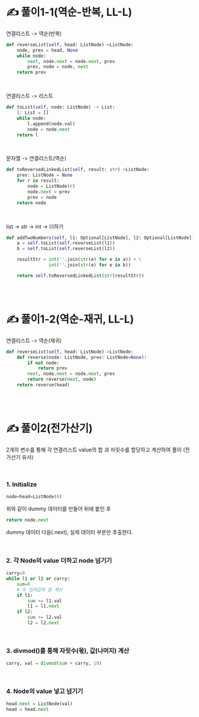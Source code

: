 # ✍️ 풀이1-1(역순-반복, LL-L)
연결리스트 -> 역순(반복)
```python
def reverseList(self, head: ListNode)->ListNode:
    node, prev = head, None
    while node:
        next, node.next = node.next, prev
        prev, node = node, next
    return prev
```

<br/>

연결리스트 -> 리스트

```python
def toList(self, node: ListNode) -> List:
    l: List = []
    while node:
        l.append(node.val)
        node = node.next    
    return l
```

<br/>

문자열 -> 연결리스트(역순)

```python
def toReversedLinkedList(self, result: str)->ListNode:
    prev: ListNode = None
    for r in result:
        node = ListNode(r)
        node.next = prev
        prev = node
    return node
```

<br/>

list -> str -> int -> 더하기 

```python
def addTwoNumbers(self, l1: Optional[ListNode], l2: Optional[ListNode]) -> Optional[ListNode]:
    a = self.toList(self.reverseList(l1))
    b = self.toList(self.reverseList(l2))

    resultStr = int(''.join(str(e) for e in a)) + \
                int(''.join(str(e) for e in b))

    return self.toReversedLinkedList(str(resultStr))
```

<br/><br/>


# ✍️ 풀이1-2(역순-재귀, LL-L)


연결리스트 -> 역순(재귀)
```python
def reverseList(self, head: ListNode)->ListNode:
    def reverse(node: ListNode, prev: ListNode=None):
        if not node:
            return prev
        next, node.next = node.next, prev
        return reverse(next, node)
    return reverse(head)
```

<br/><br/>

# ✍️ 풀이2(전가산기)
2개의 변수를 통해 각 연결리스트 value의 합 과 자릿수를 할당하고 계산하여 풀이 (전가산기 유사)

<br/>

### 1. Initialize

```python
node=head=ListNode(0)
```

위와 같이 dummy 데이터를 만들어 뒤에 붙인 후

```python
return node.next
```
dummy 데이터 다음(.next), 실제 데이터 부분만 추출한다.

<br/>

### 2. 각 Node의 value 더하고 node 넘기기

```python
carry=0
while l1 or l2 or carry:
    sum=0
    # 두 입력값의 합 계산
    if l1:
        sum += l1.val
        l1 = l1.next
    if l2:
        sum += l2.val
        l2 = l2.next
```

<br/>

### 3. divmod()를 통해 자릿수(몫), 값(나머지) 계산

```python
carry, val = divmod(sum + carry, 10)
```

<br/>

### 4. Node의 value 넣고 넘기기

```python
head.next = ListNode(val)
head = head.next 
```


